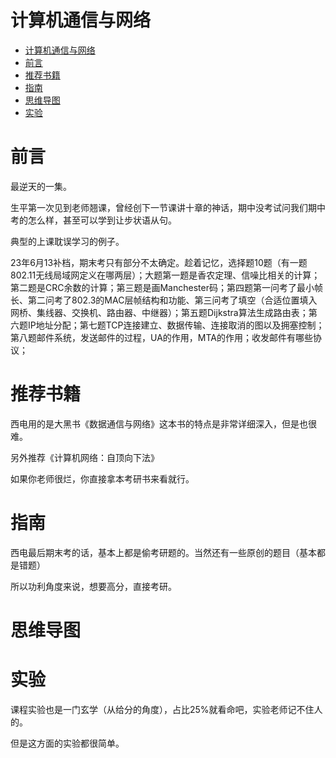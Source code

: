 # 计算机通信与网络
- [计算机通信与网络](#计算机通信与网络)
- [前言](#前言)
- [推荐书籍](#推荐书籍)
- [指南](#指南)
- [思维导图](#思维导图)
- [实验](#实验)

# 前言
最逆天的一集。

生平第一次见到老师翘课，曾经创下一节课讲十章的神话，期中没考试问我们期中考的怎么样，甚至可以学到让步状语从句。

典型的上课耽误学习的例子。

23年6月13补档，期末考只有部分不太确定。趁着记忆，选择题10题（有一题802.11无线局域网定义在哪两层）；大题第一题是香农定理、信噪比相关的计算；第二题是CRC余数的计算；第三题是画Manchester码；第四题第一问考了最小帧长、第二问考了802.3的MAC层帧结构和功能、第三问考了填空（合适位置填入网桥、集线器、交换机、路由器、中继器）；第五题Dijkstra算法生成路由表；第六题IP地址分配；第七题TCP连接建立、数据传输、连接取消的图以及拥塞控制；第八题邮件系统，发送邮件的过程，UA的作用，MTA的作用；收发邮件有哪些协议；

# 推荐书籍
西电用的是大黑书《数据通信与网络》这本书的特点是非常详细深入，但是也很难。

另外推荐《计算机网络：自顶向下法》

如果你老师很烂，你直接拿本考研书来看就行。

# 指南
西电最后期末考的话，基本上都是偷考研题的。当然还有一些原创的题目（基本都是错题）

所以功利角度来说，想要高分，直接考研。

# 思维导图

# 实验
课程实验也是一门玄学（从给分的角度），占比25%就看命吧，实验老师记不住人的。

但是这方面的实验都很简单。
